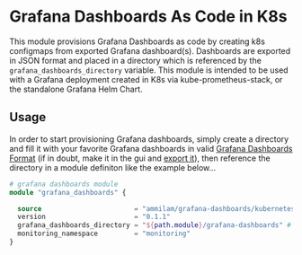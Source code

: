 # Grafana Dashboards As Code in K8s

This module provisions Grafana Dashboards as code by creating k8s configmaps from exported Grafana dashboard(s). Dashboards are exported in JSON format and placed in a directory which is referenced by the `grafana_dashboards_directory` variable. This module is intended to be used with a Grafana deployment created in K8s via kube-prometheus-stack, or the standalone Grafana Helm Chart.

## Usage

In order to start provisioning Grafana dashboards, simply create a directory and fill it with your favorite Grafana dashboards in valid [Grafana Dashboards Format](https://grafana.com/docs/grafana/latest/dashboards/json-model/) (if in doubt, make it in the gui and [export it](https://grafana.com/docs/grafana/latest/dashboards/export-import/)), then reference the directory in a module definiton like the example below...

```terraform
# grafana dashboards module
module "grafana_dashboards" {

  source                       = "ammilam/grafana-dashboards/kubernetes"
  version                      = "0.1.1"
  grafana_dashboards_directory = "${path.module}/grafana-dashboards" # directory containing the dashboards
  monitoring_namespace         = "monitoring"
}
```